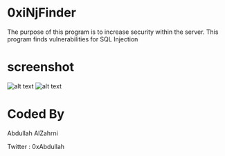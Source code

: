 # 0xiNjFinder
The purpose of this program is to increase security within the server. This program finds vulnerabilities for SQL Injection
# screenshot
![alt text](https://github.com/0xAbdullah/0xinjFinder/blob/master/screenshot1.png)
![alt text](https://github.com/0xAbdullah/0xinjFinder/blob/master/screenshot2.png)

# Coded By
Abdullah AlZahrni

Twitter : 0xAbdullah
